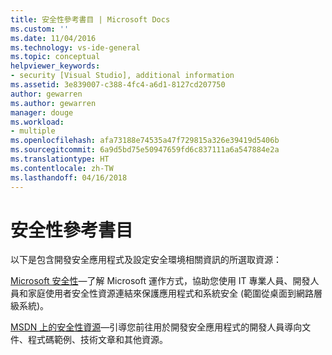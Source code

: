 ```yaml
---
title: 安全性參考書目 | Microsoft Docs
ms.custom: ''
ms.date: 11/04/2016
ms.technology: vs-ide-general
ms.topic: conceptual
helpviewer_keywords:
- security [Visual Studio], additional information
ms.assetid: 3e839007-c388-4fc4-a6d1-8127cd207750
author: gewarren
ms.author: gewarren
manager: douge
ms.workload:
- multiple
ms.openlocfilehash: afa73188e74535a47f729815a326e39419d5406b
ms.sourcegitcommit: 6a9d5bd75e50947659fd6c837111a6a547884e2a
ms.translationtype: HT
ms.contentlocale: zh-TW
ms.lasthandoff: 04/16/2018
---
```

# <a name="security-bibliography"></a>安全性參考書目

以下是包含開發安全應用程式及設定安全環境相關資訊的所選取資源：

[Microsoft 安全性](https://www.microsoft.com/security/default.aspx)&mdash;了解 Microsoft 運作方式，協助您使用 IT 專業人員、開發人員和家庭使用者安全性資源連結來保護應用程式和系統安全 (範圍從桌面到網路層級系統)。

[MSDN 上的安全性資源](https://technet.microsoft.com/security/)&mdash;引導您前往用於開發安全應用程式的開發人員導向文件、程式碼範例、技術文章和其他資源。